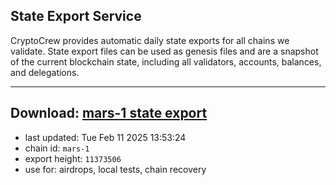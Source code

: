 ## State Export Service
CryptoCrew provides automatic daily state exports for all chains we validate. State export files can be used as genesis files and are a snapshot of the current blockchain state, including all validators, accounts, balances, and delegations.

---
**Download: [mars-1 state export](https://ccv-s3.nbg1.your-objectstorage.com/SERVICE/mars/mars-1_export_11373506.json)**
---

- last updated: Tue Feb 11 2025 13:53:24
- chain id: `mars-1`
- export height: `11373506`
- use for: airdrops, local tests, chain recovery
